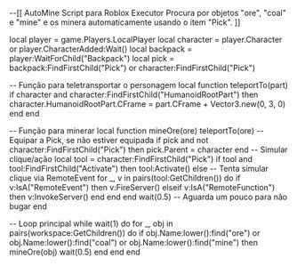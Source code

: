 --[[ 
AutoMine Script para Roblox Executor
Procura por objetos "ore", "coal" e "mine" e os minera automaticamente usando o item "Pick".
]]

local player = game.Players.LocalPlayer
local character = player.Character or player.CharacterAdded:Wait()
local backpack = player:WaitForChild("Backpack")
local pick = backpack:FindFirstChild("Pick") or character:FindFirstChild("Pick")

-- Função para teletransportar o personagem
local function teleportTo(part)
    if character and character:FindFirstChild("HumanoidRootPart") then
        character.HumanoidRootPart.CFrame = part.CFrame + Vector3.new(0, 3, 0)
    end
end

-- Função para minerar
local function mineOre(ore)
    teleportTo(ore)
    -- Equipar a Pick, se não estiver equipada
    if pick and not character:FindFirstChild("Pick") then
        pick.Parent = character
    end
    -- Simular clique/ação
    local tool = character:FindFirstChild("Pick")
    if tool and tool:FindFirstChild("Activate") then
        tool:Activate()
    else
        -- Tenta simular clique via RemoteEvent
        for _, v in pairs(tool:GetChildren()) do
            if v:IsA("RemoteEvent") then
                v:FireServer()
            elseif v:IsA("RemoteFunction") then
                v:InvokeServer()
            end
        end
    end
    wait(0.5) -- Aguarda um pouco para não bugar
end

-- Loop principal
while wait(1) do
    for _, obj in pairs(workspace:GetChildren()) do
        if obj.Name:lower():find("ore") or obj.Name:lower():find("coal") or obj.Name:lower():find("mine") then
            mineOre(obj)
            wait(0.5)
        end
    end
end
